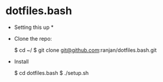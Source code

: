 dotfiles.bash
=============
* Setting this up *

* Clone the repo:
  
  $ cd ~/
  $ git clone git@github.com:ranjan/dotfiles.bash.git

* Install
    
  $ cd dotfiles.bash
  $ ./setup.sh
